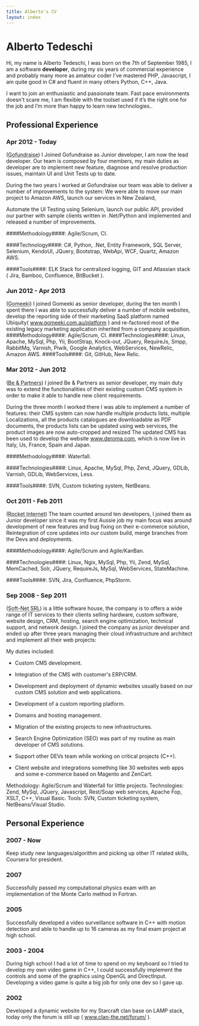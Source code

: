 ```yaml
---
title: Alberto's CV
layout: index
---
```

# Alberto Tedeschi #

Hi, my name is Alberto Tedeschi, I was born on the 7th of September 1985, I am a software **developer**, 
 during my six years of commercial experience and probably many more as amateur coder I've mastered PHP, Javascript, I am quite good in C# and fluent in many others Python, C++, Java.

 I want to join an enthusiastic and passionate team. Fast pace environments doesn't scare me, I am flexible with the toolset used if it’s the right one for the job and I’m more than happy to learn new technologies..

## Professional Experience ##

### Apr 2012 - Today ###
(<abbr title="Gofundraise, Sydney, Australia">Gofundraise</abbr>) 
I Joined Gofundraise as Junior developer, I am now the lead developer.
Our team is composed by four members, my main duties as developer are to implement new feature, diagnose and resolve production issues, maintain UI and Unit Tests up to date. 

During the two years I worked at Gofundraise our team was able to deliver a number of improvements to the system: We were able to move our main project to Amazon AWS, launch our services in New Zealand, 

Automate the UI Testing using Selenium, launch our public API, provided our partner with sample clients written in .Net/Python and implemented and released a number of improvements.


####Methodology####: Agile/Scrum, CI.

####Technology####: C#, Python, .Net, Entity Framework, SQL Server, Selenium, KendoUI, JQuery, Bootstrap, WebApi, WCF, Quartz, Amazon AWS.

####Tools####: ELK Stack for centralized logging, GIT and Atlassian stack ( Jira, Bamboo, Confluence, BitBucket ).


### Jun 2012 - Apr 2013 ###
(<abbr title="Gomeeki, Sydney, Australia">Gomeeki</abbr>) 
I joined Gomeeki as senior developer, during the ten month I spent there I was able to successfully deliver a number of mobile websites, 
develop the reporting side of their marketing SaaS platform named Ubiquity( www.gomeeki.com.au/platform ) and re-factored most of the existing legacy marketing 
application inherited from a company acquisition.
####Methodology####: Agile/Scrum, CI.
####Technologies####: Linux, Apache, MySql, Php, Yii, BootStrap, Knock-out, JQuery, RequireJs, Smpp, RabbitMq, Varnish, Piwik, Google Analytics, WebServices, NewRelic, Amazon AWS.
####Tools####: Git, GitHub, New Relic.

### Mar 2012 - Jun 2012  ###
(<abbr title="Be &amp; Partners, Reggio Emilia, Italy">Be &amp; Partners</abbr>) 
I joined Be &amp; Partners as senior developer, my main duty was to extend the functionalities of their existing custom CMS system in order to make it able to handle 
new client requirements.

During the three month I worked there I was able to implement a number of features: their CMS system can now handle multiple products lists, multiple Localizations, 
all the products catalogues are downloadable as PDF documents, the products lists can be updated using web services, the product images are now auto-cropped and resized
The updated CMS has been used to develop the website www.deroma.com, which is now live in Italy, Us, France, Spain and Japan.

####Methodology####: Waterfall.


####Technologies####: Linux, Apache, MySql, Php, Zend, JQuery, GDLib, Varnish, GDLib, WebServices, Less.

####Tools####: SVN, Custom ticketing system, NetBeans.


### Oct 2011 - Feb 2011 ###
(<abbr title="Rocket Internet Gmbh, Sydney, Australia">Rocket Internet</abbr>) 
The team counted around ten developers, I joined them as Junior developer since it was my first Aussie job my main focus was around development of new features and bug fixing on their e-commerce solution, 
Reintegration of core updates into our custom build, merge branches from the Devs and deployments.

####Methodology####: Agile/Scrum and Agile/KanBan.

####Technologies####: Linux, Ngix, MySql, Php, Yii, Zend, MySql, MemCached, Solr, JQuery, RequireJs, MySql, WebServices, StateMachine.

####Tools####: SVN, Jira, Confluence, PhpStorm.


### Sep 2008 - Sep 2011 ###
(<abbr title="Soft-Net SRL, Sassuolo, Italy">Soft-Net SRL</abbr>) 
 is a little software house, the company is to offers a wide range of IT services to their clients selling hardware, custom software, website design, CRM, hosting, search engine optimization, technical support, and network design.
I joined the company as junior developer and ended up after three years managing their cloud infrastructure and architect and implement all their web projects:

My duties included:

* Custom CMS development.

* Integration of the CMS with customer's ERP/CRM.

* Development and deployment of dynamic websites usually based on our custom CMS solution and web applications.

* Development of a custom reporting platform.

* Domains and hosting management.

* Migration of the existing projects to new infrastructures.

* Search Engine Optimization (SEO) was part of my routine as main developer of CMS solutions.

* Support other DEVs team while working on critical projects (C++).

* Client website and integrations something like 30 websites web apps and some e-commerce based on Magento and ZenCart.


Methodology: Agile/Scrum and Waterfall for little projects.
Technologies: Zend, MySql, JQuery, Javascript, Rest/Soap web services, Apache Fop, XSLT, C++, Visual Basic.
Tools: SVN, Custom ticketing system, NetBeans/Visual Studio.

## Personal Experience ##

### 2007 - Now ###
Keep study new languages/algorithm and picking up other IT related skills, Coursera for president.

### 2007 ###
Successfully passed my computational physics exam with an implementation of the Monte Carlo method in Fortran.

### 2005 ###
Successfully developed a video surveillance software in C++ with motion detection and able to handle up to 16 cameras as my final exam project at high school.  

### 2003 - 2004 ###
During high school I had a lot of time to spend on my keyboard so I tried to develop my own video game in C++, I could successfully implement the controls and some of the graphics using OpenGL and DirectInput.
Developing a video game is quite a big job for only one dev so I gave up.

### 2002 ###
Developed a dynamic website for my Starcraft clan base on LAMP stack, today only the forum is still up ( www.clan-the.net/forum/ ).
